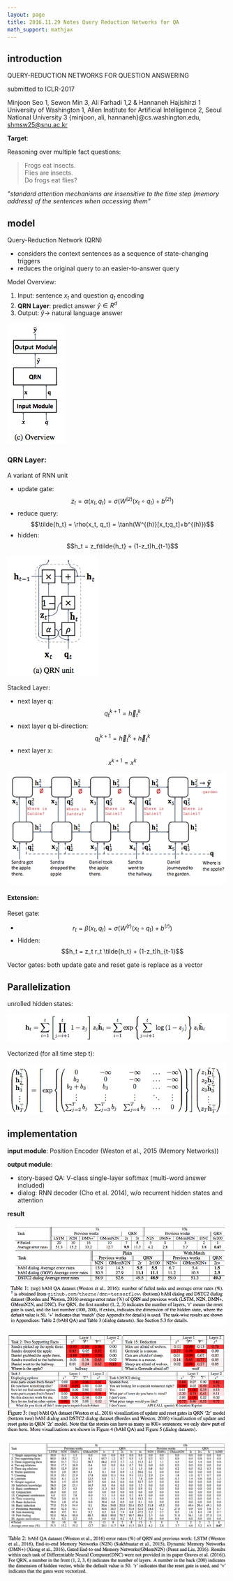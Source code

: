```yaml
---
layout: page
title: 2016.11.29 Notes Query Reduction Networks for QA
math_support: mathjax
---
```



## introduction

QUERY-REDUCTION NETWORKS FOR QUESTION ANSWERING

submitted to ICLR-2017

Minjoon Seo 1, Sewon Min 3, Ali Farhadi 1,2 & Hannaneh Hajishirzi 1
University of Washington 1,
Allen Institute for Artificial Intelligence 2,
Seoul National University 3
{minjoon, ali, hannaneh}@cs.washington.edu, shmsw25@snu.ac.kr

**Target**:

Reasoning over multiple fact questions:

> Frogs eat insects.  
> Flies are insects.  
> Do frogs eat flies?

*"standard attention mechanisms are insensitive to the time step (memory address) of the sentences when accessing them"*

## model

Query-Reduction Network (QRN)

- considers the context sentences as a sequence of state-changing triggers
- reduces the original query to an easier-to-answer query

Model Overview:

1. Input: sentence $x_t$ and question $q_t$ encoding 
2. **QRN Layer**: predict answer $\hat y\in R^{d}$
3. Output: $\hat y \to$ natural language answer

![QQ20161129-3.png](resources/2D8E93595E4CDE25BA2C8FEE4A19B2EC.png)

### QRN Layer:

A variant of RNN unit

- update gate: $$z_t = \alpha(x_t, q_t) = \sigma(W^{(z)}(x_t\circ q_t)+b^{(z)})$$
- reduce query: $$\tilde{h_t} = \rho(x_t, q_t) = \tanh(W^{(h)}[x_t;q_t]+b^{(h)})$$
- hidden: $$h_t = z_t\tilde{h_t} + (1-z_t)h_{t-1}$$

![QQ20161129-0.png](resources/D2B7F9A853D44F461CA0F1850092CF08.png)

Stacked Layer:

- next layer q: $$q^{k+1}_t = \overrightarrow{h}_t^k$$
- next layer q bi-direction: $$q^{k+1}_t = \overrightarrow{h}_t^k + \overleftarrow{h}_t^k$$
- next layer x: $$x^{k+1} = x^{k}$$

![QQ20161129-4.png](resources/671FF9F2ED4F1ECF19F42BF053554579.png)

#### Extension:

Reset gate:

- $$r_t = \beta(x_t, q_t) = \sigma(W^{(r)}(x_t\circ q_t)+b^{(r)})$$
- Hidden: $$h_t = z_t r_t \tilde{h_t} + (1-z_t)h_{t-1}$$

Vector gates: both update gate and reset gate is replace as a vector

## Parallelization

unrolled hidden states: 

![QQ20161129-1.png](resources/FF64ED44FB8D8BD7F0D2E8A49BC84B63.png)

Vectorized (for all time step t):

![QQ20161129-2.png](resources/AA4206E447BC4D58291199124600DB9A.png)

## implementation

**input module**: Position Encoder (Weston et al., 2015 (Memory Networks))

**output module**:

- story-based QA: V-class single-layer softmax (multi-word answer included)
- dialog: RNN decoder (Cho et al. 2014), w/o recurrent hidden states and attention

**result**

![QQ20161129-5.png](resources/B1FFD1242D29331A2BBEBAFBFC9B5879.png)

![QQ20161129-6.png](resources/832FC88EDBEAF57252382EC90918B4DD.png)

![QQ20161129-7.png](resources/D3227B01CFB68996EBE0F3B06A05722B.png)





